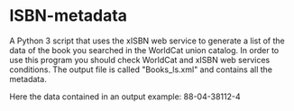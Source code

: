 # ISBN-metadata
A Python 3 script that uses the xISBN web service to generate a list of the data of the book you searched in the WorldCat union catalog. In order to use this program you should check WorldCat and xISBN web services conditions.
 The output file is called "Books_ls.xml" and contains all the metadata.
 
 Here the data contained in an output example:
 <rsp stat="ok"><isbn oclcnum="75777012 797843679" form="BA" year="1994" lang="ita" ed="1. ed. Oscar classici moderni" title="Il mondo di ieri ricordi di un europeo" author="Stefan Zweig. Trad. di Lavinia Mazzucchetti" publisher="Mondadori" city="Milano" originalLang="ger" url="http://www.worldcat.org/oclc/75777012?referer=xid">88-04-38112-4</isbn></rsp>
 
